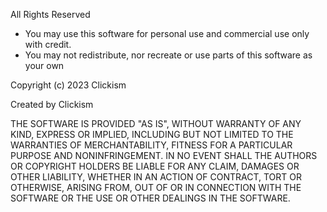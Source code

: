 All Rights Reserved
- You may use this software for personal use and commercial use only with credit.
- You may not redistribute, nor recreate or use parts of this software as your own

Copyright (c) 2023 Clickism

Created by Clickism

THE SOFTWARE IS PROVIDED "AS IS", WITHOUT WARRANTY OF ANY KIND, EXPRESS OR
IMPLIED, INCLUDING BUT NOT LIMITED TO THE WARRANTIES OF MERCHANTABILITY,
FITNESS FOR A PARTICULAR PURPOSE AND NONINFRINGEMENT. IN NO EVENT SHALL THE
AUTHORS OR COPYRIGHT HOLDERS BE LIABLE FOR ANY CLAIM, DAMAGES OR OTHER
LIABILITY, WHETHER IN AN ACTION OF CONTRACT, TORT OR OTHERWISE, ARISING FROM,
OUT OF OR IN CONNECTION WITH THE SOFTWARE OR THE USE OR OTHER DEALINGS IN
THE SOFTWARE.

